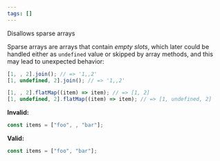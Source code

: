 ```yaml
---
tags: []
---
```


Disallows sparse arrays

Sparse arrays are arrays that contain _empty slots_, which later could be
handled either as `undefined` value or skipped by array methods, and this may
lead to unexpected behavior:

```typescript
[1, , 2].join(); // => '1,,2'
[1, undefined, 2].join(); // => '1,,2'

[1, , 2].flatMap((item) => item); // => [1, 2]
[1, undefined, 2].flatMap((item) => item); // => [1, undefined, 2]
```

**Invalid:**

```typescript
const items = ["foo", , "bar"];
```

**Valid:**

```typescript
const items = ["foo", "bar"];
```
